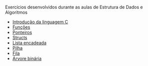 Exercícios desenvolvidos durante as aulas de Estrutura de Dados e Algoritmos
<ul>
  <li><a href="https://github.com/estermmorales/EDA/tree/main/exercicios_aula/introdutorios">Introdução da linguagem C</a></li>
  <li><a href="https://github.com/estermmorales/EDA/tree/main/exercicios_aula/funcoes">Funções</a></li>
  <li><a href="https://github.com/estermmorales/EDA/tree/main/exercicios_aula/ponteiros">Ponteiros</a></li>
  <li><a href="https://github.com/estermmorales/EDA/tree/main/exercicios_aula/structs">Structs</a></li>
  <li><a href="https://github.com/estermmorales/EDA/tree/main/exercicios_aula/lista-encadeada">Lista encadeada</a></li>
  <li><a href="https://github.com/estermmorales/EDA/tree/main/exercicios_aula/pilha">Pilha</a></li>
  <li><a href="https://github.com/estermmorales/EDA/tree/main/exercicios_aula/fila">Fila</a></li>
  <li><a href="https://github.com/estermmorales/EDA/tree/main/exercicios_aula/arvore-binaria">Árvore binária</a></li>
</ul>
